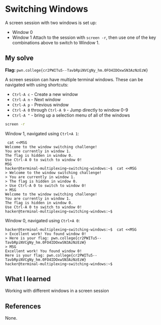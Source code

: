 # Switching Windows
A screen session with two windows is set up:
- Window 0
- Window 1
Attach to the session with `screen -r`, then use one of the key combinations above to switch to Window 1.

## My solve
**Flag:** `pwn.college{cr2PWITu5--TavbRpiNVCgNy_hm.0FO4IDOxwSN3AzNzEzW}`

A screen session can have multiple terminal windows. These can be navigated with using shortcuts:
- `Ctrl-A c` - Create a new window
- `Ctrl-A n` - Next window
- `Ctrl-A p` - Previous window
- `Ctrl-A 0` through `Ctrl-A 9` - Jump directly to window 0-9
- `Ctrl-A "` - bring up a selection menu of all of the windows
```bash
screen -r
```

Window 1, navigated using `Ctrl+A 1`:
```
 cat <<MSG
Welcome to the window switching challenge!
You are currently in window 1.
The flag is hidden in window 0.
Use Ctrl-A 0 to switch to window 0!
MSG
hacker@terminal-multiplexing~switching-windows:~$  cat <<MSG
> Welcome to the window switching challenge!
> You are currently in window 1.
> The flag is hidden in window 0.
> Use Ctrl-A 0 to switch to window 0!
> MSG
Welcome to the window switching challenge!
You are currently in window 1.
The flag is hidden in window 0.
Use Ctrl-A 0 to switch to window 0!
hacker@terminal-multiplexing~switching-windows:~$
```


Window 0, navigated using `Ctrl+A 0`:
```
hacker@terminal-multiplexing~switching-windows:~$  cat <<MSG
> Excellent work! You found window 0!
> Here is your flag: pwn.college{cr2PWITu5--TavbRpiNVCgNy_hm.0FO4IDOxwSN3AzNzEzW}
> MSG
Excellent work! You found window 0!
Here is your flag: pwn.college{cr2PWITu5--TavbRpiNVCgNy_hm.0FO4IDOxwSN3AzNzEzW}
hacker@terminal-multiplexing~switching-windows:~$ 
```


## What I learned
Working with different windows in a screen session

## References 
None.
